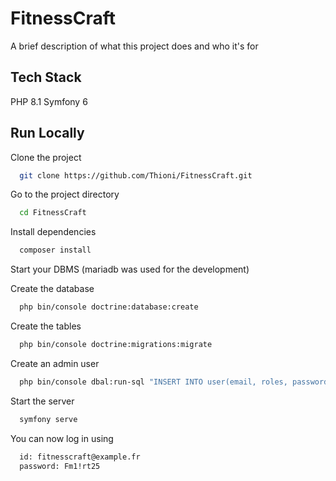 
# FitnessCraft

A brief description of what this project does and who it's for


## Tech Stack

PHP 8.1
Symfony 6


## Run Locally

Clone the project

```bash
  git clone https://github.com/Thioni/FitnessCraft.git
```

Go to the project directory

```bash
  cd FitnessCraft
```

Install dependencies

```bash
  composer install
```

Start your DBMS (mariadb was used for the development)

Create the database

```bash
  php bin/console doctrine:database:create
```

Create the tables

```bash
  php bin/console doctrine:migrations:migrate
```

Create an admin user

```bash
  php bin/console dbal:run-sql "INSERT INTO user(email, roles, password, new_account) VALUES ('fitnesscraft@example.fr','[\"ROLE_ADMIN\"]','\$argon2i\$v=19\$m=16,t=2,p=1\$WWxjS081WG1IN25ka041Ng\$dpvcUbIrwJwuhqxJFbxtJA', 0)"
```

Start the server

```bash
  symfony serve
```

You can now log in using

```bash
  id: fitnesscraft@example.fr
  password: Fm1!rt25
```




